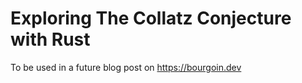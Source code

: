 # Exploring The Collatz Conjecture with Rust

To be used in a future blog post on https://bourgoin.dev